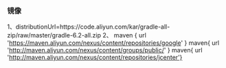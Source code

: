 ### 镜像

1、distributionUrl=https\://code.aliyun.com/kar/gradle-all-zip/raw/master/gradle-6.2-all.zip
2、 maven { url 'https://maven.aliyun.com/nexus/content/repositories/google' }
maven{ url 'http://maven.aliyun.com/nexus/content/groups/public/' }
maven{ url 'http://maven.aliyun.com/nexus/content/repositories/jcenter'}
